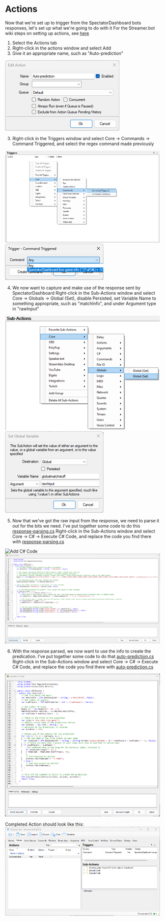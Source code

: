 # Actions

Now that we're set up to trigger from the SpectatorDashboard bots responses, let's set up what we're going to do with it
For the Streamer.bot wiki steps on setting up actions, see [here](https://wiki.streamer.bot/en/Actions "Actions")

1. Select the Actions tab
2. Right-click in the actions window and select Add
2. Give it an appropriate name, such as "Auto-prediction"
<img title="Auto-prediction action" src="../images/Auto-prediction action.png">

3. Right-click in the Triggers window and select Core -> Commands -> Command Triggered, and select the regex command made previously
<img title="Add Trigger" src="../images/Add Trigger.png">
<img title="Select Command" src="../images/Select Command.png">

4. We now want to capture and make use of the response sent by SpectatorDashboard
Right-click in the Sub-Actions window and select Core -> Globals -> Global (Set), disable Persisted, set Variable Name to something appropriate, such as "matchInfo", and under Argument type in "rawInput"
<img title="Add Global (Set)" src="../images/Add Global (Set).png">
<img title="Set Global Variable" src="../images/Set Global Variable.png">

5. Now that we've got the raw input from the response, we need to parse it out for the bits we need.
I've put together some code to do this [response-parsing.cs]("../src/"response-parsing.cs)
Right-click in the Sub-Actions window and select Core -> C# -> Execute C# Code, and replace the code you find there with [response-parsing.cs]("../src/"response-parsing.cs)
<img title="Add C# Code" src="../images/Add C# Code.png">
<img title="Parsing code" src="../images/Parsing code.png">

6. With the response parsed, we now want to use the info to create the predication.
I've put together some code to do that [auto-prediction.cs]("../src/"auto-prediction.cs)
Right-click in the Sub-Actions window and select Core -> C# -> Execute C# Code, and replace the code you find there with [auto-prediction.cs]("../src/"auto-prediction.cs)
<img title="Auto-prediction code" src="../images/Auto-prediction code.png">

Completed Action should look like this:
<img title="Auto-prediction Action Complete" src="../images/Auto-prediction Action Complete.png">